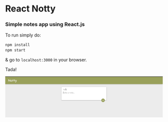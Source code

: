 # React Notty

### Simple notes app using React.js

To run simply do:
```bash
npm install
npm start
```

& go to `localhost:3000` in your browser.

Tada!

![gif](~/../app_functionality.gif)
